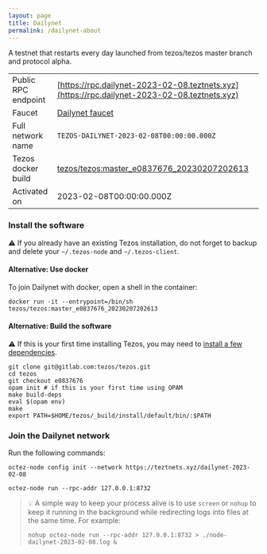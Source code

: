 ```yaml
---
layout: page
title: Dailynet
permalink: /dailynet-about
---
```


A testnet that restarts every day launched from tezos/tezos master branch and protocol alpha.

| | |
|-------|---------------------|
| Public RPC endpoint | [https://rpc.dailynet-2023-02-08.teztnets.xyz](https://rpc.dailynet-2023-02-08.teztnets.xyz) |
| Faucet | [Dailynet faucet](https://faucet.dailynet-2023-02-08.teztnets.xyz) |
| Full network name | `TEZOS-DAILYNET-2023-02-08T00:00:00.000Z` |
| Tezos docker build | [tezos/tezos:master_e0837676_20230207202613](https://hub.docker.com/r/tezos/tezos/tags?page=1&ordering=last_updated&name=master_e0837676_20230207202613) |
| Activated on | 2023-02-08T00:00:00.000Z |





### Install the software

⚠️  If you already have an existing Tezos installation, do not forget to backup and delete your `~/.tezos-node` and `~/.tezos-client`.



#### Alternative: Use docker

To join Dailynet with docker, open a shell in the container:

```
docker run -it --entrypoint=/bin/sh tezos/tezos:master_e0837676_20230207202613
```

#### Alternative: Build the software

⚠️  If this is your first time installing Tezos, you may need to [install a few dependencies](https://tezos.gitlab.io/introduction/howtoget.html#setting-up-the-development-environment-from-scratch).

```
git clone git@gitlab.com:tezos/tezos.git
cd tezos
git checkout e0837676
opam init # if this is your first time using OPAM
make build-deps
eval $(opam env)
make
export PATH=$HOME/tezos/_build/install/default/bin/:$PATH
```

### Join the Dailynet network

Run the following commands:

```
octez-node config init --network https://teztnets.xyz/dailynet-2023-02-08

octez-node run --rpc-addr 127.0.0.1:8732
```

> 💡 A simple way to keep your process alive is to use `screen` or `nohup` to keep it running in the background while redirecting logs into files at the same time. For example:
>
> ```bash=13
> nohup octez-node run --rpc-addr 127.0.0.1:8732 > ./node-dailynet-2023-02-08.log &
> ```


